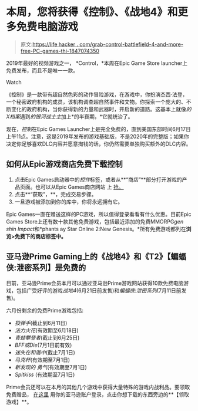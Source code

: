 # 本周，您将获得《控制》、《战地4》和更多免费电脑游戏

> 原文:[https://life hacker . com/grab-control-battlefield-4-and-more-free-PC-games-thi-1847074350](https://lifehacker.com/grab-control-battlefield-4-and-more-free-pc-games-thi-1847074350)

2019年最好的视频游戏之一， *Control，*本周在Epic Game Store launcher上免费发布，而且不是唯一一款。

Watch

《控制》是一款带有超自然色彩的动作冒险游戏，在游戏中，你扮演杰西·法登，一个秘密政府机构的成员，该机构调查超自然事件和文物。你探索一个庞大的、不断变化的政府机构，当你获得新的力量和武器时，开启新的道路。这基本上就像*的X档案*遇到*的银河战士主*加上*的半衰期，*它就统治了。

现在，*控制*在Epic Games Launcher上是完全免费的，直到美国东部时间6月17日上午11点。注意，这是2019年发布的游戏基础版，不是2020年的完整版；如果你决定你足够喜欢DLC内容并愿意掏钱的话，你仍然需要单独购买额外的DLC内容。

## 如何从Epic游戏商店免费下载控制

1.  点击Epic Games启动器中的*控件*标签，或者从**“商店”**部分打开游戏的产品页面。也可以从Epic Games商店网站 上 [抢。](https://www.epicgames.com/store/en-US/p/control)
2.  点击**“获取”，**，完成交易步骤。
3.  一旦游戏被添加到你的库中，你将永远拥有它。

Epic Games一直在赠送这样的PC游戏，所以值得登录看看有什么优惠。目前Epic Games Store上还有数十款其他免费游戏，包括最近添加的免费MMORPG*gen shin Impact*和*phants ay Star Online 2:New Genesis。*所有免费游戏都列在**浏览>免费下的商店标签中。**

## 亚马逊Prime Gaming上的《战地4》和《T2》【蝙蝠侠:泄密系列】是免费的

目前，亚马逊Prime会员本月可以通过亚马逊Prime游戏网站获得10款免费电脑游戏，包括广受好评的游戏*战地4*(6月21日前发售)和*蝙蝠侠:泄密系列*(7月11日前发售)。

六月份剩余的免费Prime游戏包括:

*   *投弹手*(截止到6月11日)
*   *法力火花*(有效期至6月18日)
*   *青蛙攀登者*(截止到6月25日)
*   *BFF或Die*(7月1日前有效)
*   *迷失在和谐中*(截止7月1日)
*   *马克杯*(有效期至7月1日)
*   *新发现的* *勇气*(有效期至7月1日)
*   *Spitkiss* (有效期至7月1日)

Prime会员还可以在本月的其他几个游戏中获得大量特殊的游戏内战利品。要领取免费赠品， [在这里](https://gaming.amazon.com/home?asc_campaign=InlineText&asc_refurl=https://lifehacker.com/grab-control-battlefield-4-and-more-free-pc-games-thi-1847074350&asc_source=&tag=kinjalifehackerlink-20) 用你的亚马逊账户登录，点击你想下载的东西旁边的**【领取游戏】**。